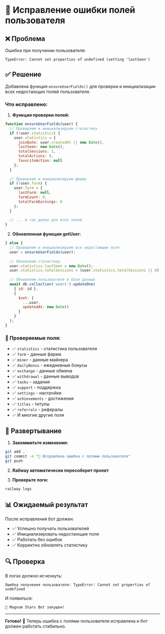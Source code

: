 # 🔧 Исправление ошибки полей пользователя

## ❌ Проблема
Ошибка при получении пользователя:
```
TypeError: Cannot set properties of undefined (setting 'lastSeen')
```

## ✅ Решение
Добавлена функция `ensureUserFields()` для проверки и инициализации всех недостающих полей пользователя.

### Что исправлено:

1. **Функция проверки полей:**
```javascript
function ensureUserFields(user) {
  // Проверяем и инициализируем статистику
  if (!user.statistics) {
    user.statistics = {
      joinDate: user.createdAt || new Date(),
      lastSeen: new Date(),
      totalSessions: 1,
      totalActions: 0,
      favoriteAction: null
    };
  }
  
  // Проверяем и инициализируем ферму
  if (!user.farm) {
    user.farm = {
      lastFarm: null,
      farmCount: 0,
      totalFarmEarnings: 0
    };
  }
  
  // ... и так далее для всех полей
}
```

2. **Обновленная функция getUser:**
```javascript
} else {
  // Проверяем и инициализируем все недостающие поля
  user = ensureUserFields(user);
  
  // Обновляем статистику
  user.statistics.lastSeen = new Date();
  user.statistics.totalSessions = (user.statistics.totalSessions || 0) + 1;
  
  // Обновляем пользователя в базе данных
  await db.collection('users').updateOne(
    { id: id },
    { 
      $set: { 
        ...user,
        updatedAt: new Date()
      }
    }
  );
}
```

### 🔧 Проверяемые поля:

- ✅ `statistics` - статистика пользователя
- ✅ `farm` - данные фарма
- ✅ `miner` - данные майнера
- ✅ `dailyBonus` - ежедневные бонусы
- ✅ `exchange` - данные обмена
- ✅ `withdrawal` - данные выводов
- ✅ `tasks` - задания
- ✅ `support` - поддержка
- ✅ `settings` - настройки
- ✅ `achievements` - достижения
- ✅ `titles` - титулы
- ✅ `referrals` - рефералы
- ✅ И многие другие поля

## 🚀 Развертывание

1. **Закоммитьте изменения:**
```bash
git add .
git commit -m "🔧 Исправлена ошибка с полями пользователя"
git push
```

2. **Railway автоматически пересоберет проект**

3. **Проверьте логи:**
```bash
railway logs
```

## 📊 Ожидаемый результат

После исправления бот должен:
- ✅ Успешно получать пользователей
- ✅ Инициализировать недостающие поля
- ✅ Работать без ошибок
- ✅ Корректно обновлять статистику

## 🔍 Проверка

В логах должно исчезнуть:
```
Ошибка получения пользователя: TypeError: Cannot set properties of undefined
```

И появиться:
```
🚀 Magnum Stars Bot запущен!
```

---

**Готово!** 🎉 Теперь ошибка с полями пользователя исправлена и бот должен работать стабильно.